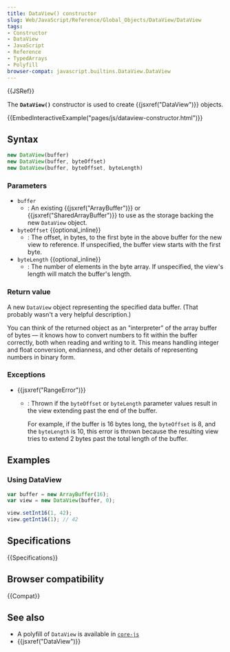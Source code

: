 ```yaml
---
title: DataView() constructor
slug: Web/JavaScript/Reference/Global_Objects/DataView/DataView
tags:
- Constructor
- DataView
- JavaScript
- Reference
- TypedArrays
- Polyfill
browser-compat: javascript.builtins.DataView.DataView
---
```

{{JSRef}}

The **`DataView()`** constructor is used to create {{jsxref("DataView")}}
objects.

{{EmbedInteractiveExample("pages/js/dataview-constructor.html")}}

## Syntax

```js
new DataView(buffer)
new DataView(buffer, byteOffset)
new DataView(buffer, byteOffset, byteLength)
```

### Parameters

- `buffer`
  - : An existing {{jsxref("ArrayBuffer")}} or
    {{jsxref("SharedArrayBuffer")}} to use as the storage backing the
    new `DataView` object.
- `byteOffset` {{optional_inline}}
  - : The offset, in bytes, to the first byte in the above buffer for the new
    view to reference. If unspecified, the buffer view starts with the first
    byte.
- `byteLength` {{optional_inline}}
  - : The number of elements in the byte array. If unspecified, the view's
    length will match the buffer's length.

### Return value

A new `DataView` object representing the specified data buffer. (That probably
wasn't a very helpful description.)

You can think of the returned object as an "interpreter" of the array buffer of
bytes — it knows how to convert numbers to fit within the buffer correctly, both
when reading and writing to it. This means handling integer and float
conversion, endianness, and other details of representing numbers in binary
form.

### Exceptions

- {{jsxref("RangeError")}}

  - : Thrown if the `byteOffset` or `byteLength` parameter values result in the
    view extending past the end of the buffer.

    For example, if the buffer is 16 bytes long, the `byteOffset` is 8, and the
    `byteLength` is 10, this error is thrown because the resulting view tries to
    extend 2 bytes past the total length of the buffer.

## Examples

### Using DataView

```js
var buffer = new ArrayBuffer(16);
var view = new DataView(buffer, 0);

view.setInt16(1, 42);
view.getInt16(1); // 42
```

## Specifications

{{Specifications}}

## Browser compatibility

{{Compat}}

## See also

- A polyfill of `DataView` is available in
  [`core-js`](https://github.com/zloirock/core-js#ecmascript-typed-arrays)
- {{jsxref("DataView")}}
